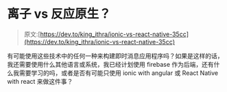 # 离子 vs 反应原生？

> 原文:[https://dev.to/king_ithra/ionic-vs-react-native-35cc](https://dev.to/king_ithra/ionic-vs-react-native-35cc)

有可能使用这些技术中的任何一种来构建即时消息应用程序吗？如果是这样的话，我还需要使用什么其他语言或系统，我已经计划使用 firebase 作为后端，还有什么我需要学习的吗，或者是否有可能只使用 ionic with angular 或 React Native with react 来做这件事？